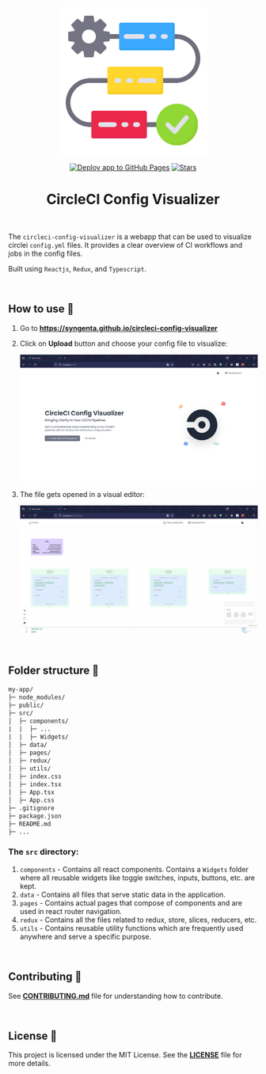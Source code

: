 <div align="center">

<img src="./images/logo.png" height="300" width="300"></img>

[![Deploy app to GitHub Pages](https://github.com/syngenta/circleci-config-visualizer/actions/workflows/deploy.yml/badge.svg?branch=main)](https://github.com/syngenta/circleci-config-visualizer/actions/workflows/deploy.yml)
[![Stars](https://custom-icon-badges.herokuapp.com/github/stars/syngenta/circleci-config-visualizer?logo=star&style=social&logoColor=black)](https://custom-icon-badges.herokuapp.com/github/stars/syngenta/circleci-config-visualizer?logo=star&style=social&logoColor=black)

# CircleCI Config Visualizer
</div>

<br />

The `circleci-config-visualizer` is a webapp that can be used to visualize circlei `config.yml` files. It provides a clear overview of CI workflows and jobs in the config files.


Built using `Reactjs`, `Redux`, and `Typescript`.

<br />

## How to use 📝
1. Go to **https://syngenta.github.io/circleci-config-visualizer**

2. Click on **Upload** button and choose your config file to visualize:

    ![Homepage](https://github.com/syngenta/circleci-config-visualizer/blob/main/images/homepage.png)

3. The file gets opened in a visual editor:

    ![Visualized file](https://github.com/syngenta/circleci-config-visualizer/blob/main/images/visualized_file.png)

<br />

## Folder structure 📁
```
my-app/
├─ node_modules/
├─ public/
├─ src/
│  ├─ components/
|  |  ├─ ...
|  |  ├─ Widgets/
│  ├─ data/
│  ├─ pages/
│  ├─ redux/
│  ├─ utils/
│  ├─ index.css
│  ├─ index.tsx
│  ├─ App.tsx
│  ├─ App.css
├─ .gitignore
├─ package.json
├─ README.md
├─ ...
```

### The `src` directory:
 1. `components` - Contains all react components. Contains a `Widgets` folder where all reusable widgets like toggle switches, inputs, buttons, etc. are kept.
 2. `data` - Contains all files that serve static data in the application.
 3. `pages` - Contains actual pages that compose of components and are used in react router navigation.
 4. `redux` - Contains all the files related to redux, store, slices, reducers, etc.
 5. `utils` - Contains reusable utility functions which are frequently used anywhere and serve a specific purpose.

<br />

## Contributing 📌
See **[CONTRIBUTING.md](./CONTRIBUTING.md)** file for understanding how to contribute.

<br />

## License 🔐
This project is licensed under the MIT License. See the **[LICENSE](./LICENSE)** file for more details.